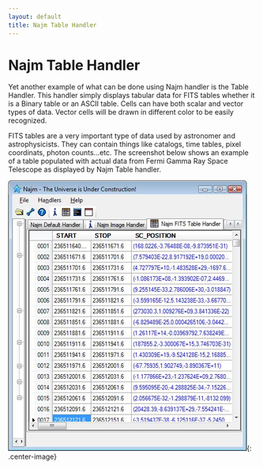```yaml
---
layout: default
title: Najm Table Handler
---
```


# Najm Table Handler

Yet another example of what can be done using Najm handler is the Table Handler. This handler simply displays tabular data for FITS tables whether it is a Binary table or an ASCII table. Cells can have both scalar and vector types of data. Vector cells will be drawn in different color to be easily recognized.

FITS tables are a very important type of data used by astronomer and astrophysicists. They can contain things like catalogs, time tables, pixel coordinats, photon counts...etc. The screenshot below shows an example of a table populated with actual data from Fermi Gamma Ray Space Telescope as displayed by Najm Table handler.

![](assets/images/ss.tables.jpg){: .center-image}
